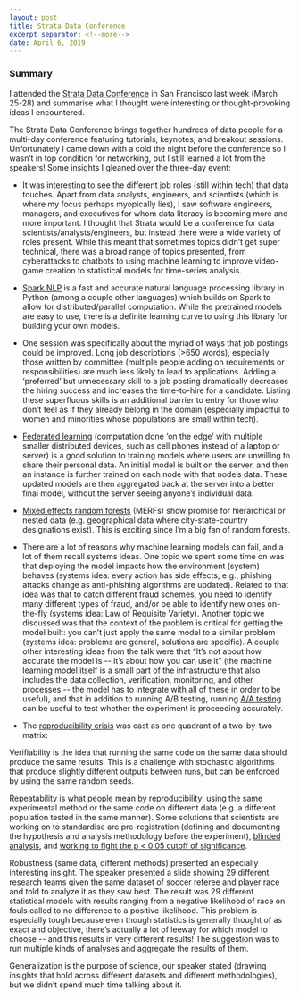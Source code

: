 ```yaml
---
layout: post
title: Strata Data Conference
excerpt_separator: <!--more-->
date: April 6, 2019
---
```


### Summary

I attended the [Strata Data Conference](https://conferences.oreilly.com/strata/strata-ca) in San Francisco last week (March 25-28) and summarise what I thought were interesting or thought-provoking ideas I encountered. 

<!--more-->

The Strata Data Conference brings together hundreds of data people for a multi-day conference featuring tutorials, keynotes, and breakout sessions. Unfortunately I came down with a cold the night before the conference so I wasn’t in top condition for networking, but I still learned a lot from the speakers! Some insights I gleaned over the three-day event:


* It was interesting to see the different job roles (still within tech) that data touches. Apart from data analysts, engineers, and scientists (which is where my focus perhaps myopically lies), I saw software engineers, managers, and executives for whom data literacy is becoming more and more important. I thought that Strata would be a conference for data scientists/analysts/engineers, but instead there were a wide variety of roles present. While this meant that sometimes topics didn’t get super technical, there was a broad range of topics presented, from cyberattacks to chatbots to using machine learning to improve video-game creation to statistical models for time-series analysis.


* [Spark NLP](https://nlp.johnsnowlabs.com/) is a fast and accurate natural language processing library in Python (among a couple other languages) which builds on Spark to allow for distributed/parallel computation. While the pretrained models are easy to use, there is a definite learning curve to using this library for building your own models. 


* One session was specifically about the myriad of ways that job postings could be improved. Long job descriptions (>650 words), especially those written by committee (multiple people adding on requirements or responsibilities) are much less likely to lead to applications. Adding a ‘preferred’ but unnecessary skill to a job posting dramatically decreases the hiring success and increases the time-to-hire for a candidate. Listing these superfluous skills is an additional barrier to entry for those who don’t feel as if they already belong in the domain (especially impactful to women and minorities whose populations are small within tech). 


* [Federated learning](https://conferences.oreilly.com/strata/strata-ca/public/schedule/detail/72661) (computation done ‘on the edge’ with multiple smaller distributed devices, such as cell phones instead of a laptop or server) is a good solution to training models where users are unwilling to share their personal data. An initial model is built on the server, and then an instance is further trained on each node with that node’s data. These updated models are then aggregated back at the server into a better final model, without the server seeing anyone’s individual data. 


* [Mixed effects random forests](https://conferences.oreilly.com/strata/strata-ca/public/schedule/detail/72839) (MERFs) show promise for hierarchical or nested data (e.g. geographical data where city-state-country designations exist). This is exciting since I’m a big fan of random forests. 


* There are a lot of reasons why machine learning models can fail, and a lot of them recall systems ideas. One topic we spent some time on was that deploying the model impacts how the environment (system) behaves (systems idea: every action has side effects; e.g., phishing attacks change as anti-phishing algorithms are updated). Related to that idea was that to catch different fraud schemes, you need to identify many different types of fraud, and/or be able to identify new ones on-the-fly (systems idea: Law of Requisite Variety). Another topic we discussed was that the context of the problem is critical for getting the model built: you can’t just apply the same model to a similar problem (systems idea: problems are general, solutions are specific). A couple other interesting ideas from the talk were that “It’s not about how accurate the model is -- it’s about how you can use it” (the machine learning model itself is a small part of the infrastructure that also includes the data collection, verification, monitoring, and other processes -- the model has to integrate with all of these in order to be useful), and that in addition to running A/B testing, running [A/A testing](https://www.optimizely.com/optimization-glossary/aa-testing/) can be useful to test whether the experiment is proceeding accurately. 


* The [reproducibility crisis](https://conferences.oreilly.com/strata/strata-ca/public/schedule/detail/72611) was cast as one quadrant of a two-by-two matrix:



Verifiability is the idea that running the same code on the same data should produce the same results. This is a challenge with stochastic algorithms that produce slightly different outputs between runs, but can be enforced by using the same random seeds. 


Repeatability is what people mean by reproducibility: using the same experimental method or the same code on different data (e.g. a different population tested in the same manner). Some solutions that scientists are working on to standardise are pre-registration (defining and documenting the hypothesis and analysis methodology before the experiment), [blinded analysis](https://www.nature.com/news/blind-analysis-hide-results-to-seek-the-truth-1.18510), and [working to fight the p < 0.05 cutoff of significance](https://www.nature.com/articles/d41586-019-00857-9). 


Robustness (same data, different methods) presented an especially interesting insight. The speaker presented a slide showing 29 different research teams given the same dataset of soccer referee and player race and told to analyze it as they saw best. The result was 29 different statistical models with results ranging from a negative likelihood of race on fouls called to no difference to a positive likelihood. This problem is especially tough because even though statistics is generally thought of as exact and objective, there’s actually a lot of leeway for which model to choose -- and this results in very different results! The suggestion was to run multiple kinds of analyses and aggregate the results of them. 


Generalization is the purpose of science, our speaker stated (drawing insights that hold across different datasets and different methodologies), but we didn’t spend much time talking about it.  

